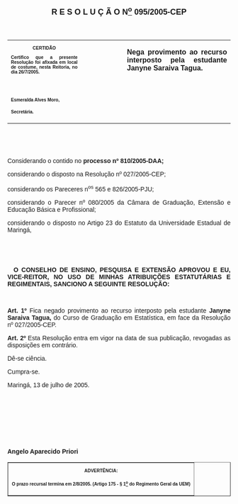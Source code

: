 <BODY>

<B><FONT FACE="Arial" SIZE=4><P ALIGN="CENTER"></P>
<P ALIGN="CENTER">R E S O L U &Ccedil; &Atilde; O N<U><SUP>o</U></SUP> 095/2005-CEP</P>
</B></FONT><FONT FACE="Arial" SIZE=3><P ALIGN="CENTER"></P>
<P ALIGN="CENTER">&nbsp;</P></FONT>
<TABLE CELLSPACING=0 BORDER=0 CELLPADDING=7 WIDTH=598>
<TR><TD WIDTH="33%" VALIGN="TOP">
<B><FONT FACE="Arial" SIZE=1><P ALIGN="CENTER">CERTID&Atilde;O</P>
<P ALIGN="JUSTIFY">   Certifico que a presente Resolu&ccedil;&atilde;o foi afixada em local de costume, nesta Reitoria, no dia 26/7/2005.</P>
<P ALIGN="JUSTIFY">&nbsp;</P>
<P ALIGN="JUSTIFY">&nbsp;</P>
<P>Esmeralda Alves Moro,</P>
<P>Secret&aacute;ria.</B></FONT></TD>
<TD WIDTH="19%" VALIGN="TOP">
<FONT FACE="Arial" SIZE=3><P>&nbsp;</FONT></TD>
<TD WIDTH="48%" VALIGN="TOP">
<B><FONT FACE="Arial"><P ALIGN="JUSTIFY">Nega provimento ao recurso interposto pela estudante Janyne Saraiva Tagua.</B></FONT></TD>
</TR>
</TABLE>

<FONT FACE="Arial"><P ALIGN="JUSTIFY"></P>
<P ALIGN="JUSTIFY">&nbsp;</P>
<P ALIGN="JUSTIFY">&nbsp;</P>
<P ALIGN="JUSTIFY">Considerando o contido no <B>processo nº 810/2005-DAA;</P>
</B><P ALIGN="JUSTIFY">considerando o disposto na Resolu&ccedil;&atilde;o nº 027/2005-CEP;</P>
<P ALIGN="JUSTIFY">considerando os Pareceres n<SUP>os</SUP> 565 e 826/2005-PJU;</P>
<P ALIGN="JUSTIFY">considerando o Parecer nº 080/2005 da C&acirc;mara de Gradua&ccedil;&atilde;o, Extens&atilde;o e Educa&ccedil;&atilde;o B&aacute;sica e Profissional;</P>
<P ALIGN="JUSTIFY">considerando o disposto no Artigo 23 do Estatuto da Universidade Estadual de Maring&aacute;,</P>
<B><P ALIGN="JUSTIFY"></P>
<P ALIGN="JUSTIFY">&nbsp;</P>
<P ALIGN="JUSTIFY">&nbsp;</P>
</B><P ALIGN="JUSTIFY">&nbsp;&#9;<B>O CONSELHO DE ENSINO, PESQUISA E EXTENS&Atilde;O APROVOU E EU, VICE-REITOR, NO USO DE MINHAS ATRIBUI&Ccedil;&Otilde;ES ESTATUT&Aacute;RIAS E REGIMENTAIS, SANCIONO A SEGUINTE RESOLU&Ccedil;&Atilde;O:</P>
</B><P ALIGN="JUSTIFY"></P>
<P ALIGN="JUSTIFY">&nbsp;</P>
<B><P ALIGN="JUSTIFY">Art. 1º</B> Fica negado provimento ao recurso interposto pela estudante <B>Janyne Saraiva Tagua,</B> do Curso de Gradua&ccedil;&atilde;o em Estat&iacute;stica, em face da Resolu&ccedil;&atilde;o nº 027/2005-CEP.</P>
<B><P ALIGN="JUSTIFY">Art. 2º </B> Esta Resolu&ccedil;&atilde;o entra em vigor na data de sua publica&ccedil;&atilde;o, revogadas as disposi&ccedil;&otilde;es em contr&aacute;rio.</P>
<DL>
<DT>D&ecirc;-se ci&ecirc;ncia.</DT>
</DL>
<P ALIGN="JUSTIFY">Cumpra-se.</P>
<P ALIGN="JUSTIFY">Maring&aacute;, 13 de julho de 2005.</P>
<P ALIGN="JUSTIFY"></P>
<P ALIGN="JUSTIFY">&nbsp;</P>
<P ALIGN="JUSTIFY">&nbsp;</P>
<P ALIGN="JUSTIFY">&nbsp;</P>
<P ALIGN="JUSTIFY">&nbsp;</P>
<B><P ALIGN="JUSTIFY">Angelo Aparecido Priori</P></B></FONT>
<TABLE BORDER CELLSPACING=1 CELLPADDING=4 WIDTH=207>
<TR><TD VALIGN="TOP">
<B><FONT FACE="Arial" SIZE=1><P ALIGN="CENTER">ADVERT&Ecirc;NCIA:</P>
<P ALIGN="JUSTIFY">O prazo recursal termina em 2/8/2005. (Artigo 175 - § 1<U><SUP>o</U></SUP> do Regimento Geral da UEM)</B></FONT></TD>
</TR>
</TABLE>

<FONT SIZE=3><P ALIGN="CENTER"></P></FONT></BODY>
